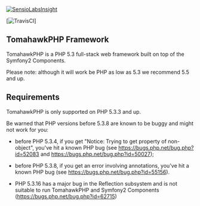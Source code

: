[![SensioLabsInsight](https://insight.sensiolabs.com/projects/85348a82-45a1-4ab4-ab32-62eddef3d82f/small.png)](https://insight.sensiolabs.com/projects/85348a82-45a1-4ab4-ab32-62eddef3d82f)

[![TravisCI](https://travis-ci.org/tomahawkphp/framework.svg?branch=master)]

TomahawkPHP Framework
-----------------

TomahawkPHP is a PHP 5.3 full-stack web framework built on top of the Symfony2 Components.

Please note: although it will work be PHP as low as 5.3 we recommend 5.5 and up. 

Requirements
------------

TomahawkPHP is only supported on PHP 5.3.3 and up.

Be warned that PHP versions before 5.3.8 are known to be buggy and might not
work for you:

 * before PHP 5.3.4, if you get "Notice: Trying to get property of
   non-object", you've hit a known PHP bug (see
   https://bugs.php.net/bug.php?id=52083 and
   https://bugs.php.net/bug.php?id=50027);

 * before PHP 5.3.8, if you get an error involving annotations, you've hit a
   known PHP bug (see https://bugs.php.net/bug.php?id=55156).

 * PHP 5.3.16 has a major bug in the Reflection subsystem and is not suitable to
   run TomahawkPHP and Symfony2 Components (https://bugs.php.net/bug.php?id=62715)

